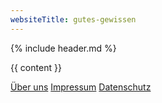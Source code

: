 ```yaml
---
websiteTitle: gutes-gewissen
---
```


<html lang="de">

<head>
  <!-- Global site tag (gtag.js) - Google Analytics -->
  <script async src="https://www.googletagmanager.com/gtag/js?id=UA-161504796-1"></script>
  <script src="/assets/js/jquery-3.5.1.js"></script>
  <script src="/assets/js/link-masking.js"></script>

  <script>
    window.dataLayer = window.dataLayer || [];
    function gtag() { dataLayer.push(arguments); }
    gtag('js', new Date());

    gtag('config', 'UA-161504796-1');
  </script>
  <meta charset="utf-8" />
  <meta name="viewport" content="width=device-width, initial-scale=1" />
  <meta name="description" content="{{ page.description }}">
  <meta name="keywords" content="{{ page.tags | join: ', ' }}">
  
  <link rel="shortcut icon" type="image/x-icon" href="/favicon.ico" />
  <link rel="stylesheet" href="/assets/css/main.css" />

  <title>{{ page.title }} {% if page.slogan %} | {{ page.slogan }} {% endif %}</title>
</head>

<body>
  {% include header.md %}

  {{ content }}
  <footer class="">
    <div class="container p-3 text-center">
    <a class="btn btn-light btn-sm ml-1" href="/ueber-uns">Über uns</a>
      <a class="btn btn-light btn-sm mr-1" href="/impressum">Impressum</a>
      <a class="btn btn-light btn-sm ml-1" href="/datenschutz">Datenschutz</a>
    </div>
  </footer>
</body>

</html>